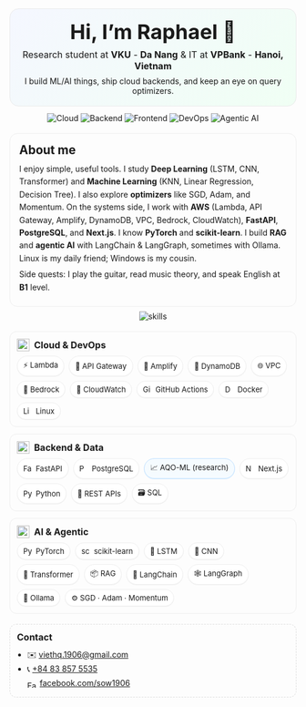 <!--
  Profile README for GitHub (HTML + inline CSS friendly to GitHub)
  Replace all "hqvjet" with your GitHub username if needed.
-->

<!-- ====== HERO ====== -->
<div align="center" style="padding: 18px; border-radius: 16px; background: linear-gradient(135deg,#f5f7ff,#f0fff4); border: 1px solid #eaeaea;">
  <h1 style="margin: 0 0 8px 0; font-size: 36px;">Hi, I’m Raphael 👋</h1>
  <p style="margin: 6px 0 0 0; font-size: 16px;">
    Research student at <b>VKU</b> - <b>Da Nang</b> & IT at <b>VPBank</b> - <b>Hanoi, Vietnam</b>
  </p>
  <p style="margin: 8px 0 0 0; font-size: 14px;">
    I build ML/AI things, ship cloud backends, and keep an eye on query optimizers.
  </p>
</div>

<!-- ====== QUICK BADGES ====== -->
<div align="center" style="margin-top: 12px;">
  <img alt="Cloud" src="https://img.shields.io/badge/Cloud-AWS-232F3E?logo=amazon-aws&logoColor=white" />
  <img alt="Backend" src="https://img.shields.io/badge/Backend-FastAPI%20%7C%20PostgreSQL-0A7E07?logo=fastapi&logoColor=white" />
  <img alt="Frontend" src="https://img.shields.io/badge/Frontend-Next.js-000000?logo=nextdotjs" />
  <img alt="DevOps" src="https://img.shields.io/badge/CI%2FCD-GitHub%20Actions-2088FF?logo=githubactions&logoColor=white" />
  <img alt="Agentic AI" src="https://img.shields.io/badge/Agentic%20AI-LangChain%20%7C%20LangGraph%20%7C%20Ollama-444" />
</div>

<!-- ====== ABOUT ====== -->
<div style="margin-top: 18px; padding: 16px; border-radius: 14px; border: 1px solid #eee;">
  <h2 style="margin: 0 0 10px 0;">About me</h2>
  <p style="margin: 6px 0; line-height: 1.6; font-size: 14px;">
    I enjoy simple, useful tools. I study <b>Deep Learning</b> (LSTM, CNN, Transformer) and
    <b>Machine Learning</b> (KNN, Linear Regression, Decision Tree). I also explore <b>optimizers</b> like
    SGD, Adam, and Momentum. On the systems side, I work with <b>AWS</b> (Lambda, API Gateway, Amplify,
    DynamoDB, VPC, Bedrock, CloudWatch), <b>FastAPI</b>, <b>PostgreSQL</b>, and <b>Next.js</b>.
    I know <b>PyTorch</b> and <b>scikit-learn</b>. I build <b>RAG</b> and <b>agentic AI</b> with
    LangChain & LangGraph, sometimes with Ollama. Linux is my daily friend; Windows is my cousin.
  </p>
  <p style="margin: 6px 0; line-height: 1.6; font-size: 14px;">
    Side quests: I play the guitar, read music theory, and speak English at <b>B1</b> level.
  </p>
</div>

<!-- ====== SKILL ICONS ====== -->
<div style="margin-top: 8px;" align="center">
  <img src="https://skillicons.dev/icons?i=aws,fastapi,postgres,pytorch,sklearn,python,nextjs,react,ts,git,githubactions,linux,docker" alt="skills" />
</div>

<!-- ====== HIGHLIGHTS (CARDS) v2 ====== -->
<div style="margin-top: 18px; display: flex; flex-wrap: wrap; gap: 12px;">

  <!-- Cloud & DevOps -->
  <div style="flex: 1 1 280px; border: 1px solid #eee; border-radius: 12px; padding: 12px;">
    <div style="display:flex; align-items:center; gap:8px; margin-bottom:8px;">
      <img src="https://skillicons.dev/icons?i=aws" alt="AWS" height="22" />
      <h3 style="margin:0; font-size:16px;">Cloud & DevOps</h3>
    </div>
    <div style="display:flex; flex-wrap:wrap; gap:8px;">
      <span style="display:inline-flex;align-items:center;gap:6px;padding:6px 10px;border:1px solid #eee;border-radius:999px;background:#fff;box-shadow:0 1px 0 #f3f3f3;font-size:13px;">⚡ Lambda</span>
      <span style="display:inline-flex;align-items:center;gap:6px;padding:6px 10px;border:1px solid #eee;border-radius:999px;background:#fff;box-shadow:0 1px 0 #f3f3f3;font-size:13px;">🚪 API Gateway</span>
      <span style="display:inline-flex;align-items:center;gap:6px;padding:6px 10px;border:1px solid #eee;border-radius:999px;background:#fff;box-shadow:0 1px 0 #f3f3f3;font-size:13px;">🚀 Amplify</span>
      <span style="display:inline-flex;align-items:center;gap:6px;padding:6px 10px;border:1px solid #eee;border-radius:999px;background:#fff;box-shadow:0 1px 0 #f3f3f3;font-size:13px;">🧮 DynamoDB</span>
      <span style="display:inline-flex;align-items:center;gap:6px;padding:6px 10px;border:1px solid #eee;border-radius:999px;background:#fff;box-shadow:0 1px 0 #f3f3f3;font-size:13px;">🌐 VPC</span>
      <span style="display:inline-flex;align-items:center;gap:6px;padding:6px 10px;border:1px solid #eee;border-radius:999px;background:#fff;box-shadow:0 1px 0 #f3f3f3;font-size:13px;">🧠 Bedrock</span>
      <span style="display:inline-flex;align-items:center;gap:6px;padding:6px 10px;border:1px solid #eee;border-radius:999px;background:#fff;box-shadow:0 1px 0 #f3f3f3;font-size:13px;">👀 CloudWatch</span>
      <span style="display:inline-flex;align-items:center;gap:6px;padding:6px 10px;border:1px solid #eee;border-radius:999px;background:#fff;box-shadow:0 1px 0 #f3f3f3;font-size:13px;">
        <img src="https://skillicons.dev/icons?i=githubactions" alt="GitHub Actions" height="16" /> GitHub Actions
      </span>
      <span style="display:inline-flex;align-items:center;gap:6px;padding:6px 10px;border:1px solid #eee;border-radius:999px;background:#fff;box-shadow:0 1px 0 #f3f3f3;font-size:13px;">
        <img src="https://skillicons.dev/icons?i=docker" alt="Docker" height="16" /> Docker
      </span>
      <span style="display:inline-flex;align-items:center;gap:6px;padding:6px 10px;border:1px solid #eee;border-radius:999px;background:#fff;box-shadow:0 1px 0 #f3f3f3;font-size:13px;">
        <img src="https://skillicons.dev/icons?i=linux" alt="Linux" height="16" /> Linux
      </span>
    </div>
  </div>

  <!-- Backend & Data -->
  <div style="flex: 1 1 280px; border: 1px solid #eee; border-radius: 12px; padding: 12px;">
    <div style="display:flex; align-items:center; gap:8px; margin-bottom:8px;">
      <img src="https://skillicons.dev/icons?i=fastapi" alt="FastAPI" height="22" />
      <h3 style="margin:0; font-size:16px;">Backend & Data</h3>
    </div>
    <div style="display:flex; flex-wrap:wrap; gap:8px;">
      <span style="display:inline-flex;align-items:center;gap:6px;padding:6px 10px;border:1px solid #eee;border-radius:999px;background:#fff;box-shadow:0 1px 0 #f3f3f3;font-size:13px;">
        <img src="https://skillicons.dev/icons?i=fastapi" alt="FastAPI" height="16" /> FastAPI
      </span>
      <span style="display:inline-flex;align-items:center;gap:6px;padding:6px 10px;border:1px solid #eee;border-radius:999px;background:#fff;box-shadow:0 1px 0 #f3f3f3;font-size:13px;">
        <img src="https://skillicons.dev/icons?i=postgres" alt="PostgreSQL" height="16" /> PostgreSQL
      </span>
      <a href="https://github.com/hqvjet/aqo" style="text-decoration:none; color:inherit;">
        <span style="display:inline-flex;align-items:center;gap:6px;padding:6px 10px;border:1px solid #bfe0ff;border-radius:999px;background:#f5fbff;box-shadow:0 1px 0 #e3f2ff;font-size:13px;">
          📈 AQO-ML (research)
        </span>
      </a>
      <span style="display:inline-flex;align-items:center;gap:6px;padding:6px 10px;border:1px solid #eee;border-radius:999px;background:#fff;box-shadow:0 1px 0 #f3f3f3;font-size:13px;">
        <img src="https://skillicons.dev/icons?i=nextjs" alt="Next.js" height="16" /> Next.js
      </span>
      <span style="display:inline-flex;align-items:center;gap:6px;padding:6px 10px;border:1px solid #eee;border-radius:999px;background:#fff;box-shadow:0 1px 0 #f3f3f3;font-size:13px;">
        <img src="https://skillicons.dev/icons?i=python" alt="Python" height="16" /> Python
      </span>
      <span style="display:inline-flex;align-items:center;gap:6px;padding:6px 10px;border:1px solid #eee;border-radius:999px;background:#fff;box-shadow:0 1px 0 #f3f3f3;font-size:13px;">🧩 REST APIs</span>
      <span style="display:inline-flex;align-items:center;gap:6px;padding:6px 10px;border:1px solid #eee;border-radius:999px;background:#fff;box-shadow:0 1px 0 #f3f3f3;font-size:13px;">🗃️ SQL</span>
    </div>
  </div>

  <!-- AI & Agentic -->
  <div style="flex: 1 1 280px; border: 1px solid #eee; border-radius: 12px; padding: 12px;">
    <div style="display:flex; align-items:center; gap:8px; margin-bottom:8px;">
      <img src="https://skillicons.dev/icons?i=pytorch" alt="PyTorch" height="22" />
      <h3 style="margin:0; font-size:16px;">AI & Agentic</h3>
    </div>
    <div style="display:flex; flex-wrap:wrap; gap:8px;">
      <span style="display:inline-flex;align-items:center;gap:6px;padding:6px 10px;border:1px solid #eee;border-radius:999px;background:#fff;box-shadow:0 1px 0 #f3f3f3;font-size:13px;">
        <img src="https://skillicons.dev/icons?i=pytorch" alt="PyTorch" height="16" /> PyTorch
      </span>
      <span style="display:inline-flex;align-items:center;gap:6px;padding:6px 10px;border:1px solid #eee;border-radius:999px;background:#fff;box-shadow:0 1px 0 #f3f3f3;font-size:13px;">
        <img src="https://skillicons.dev/icons?i=sklearn" alt="scikit-learn" height="16" /> scikit-learn
      </span>
      <span style="display:inline-flex;align-items:center;gap:6px;padding:6px 10px;border:1px solid #eee;border-radius:999px;background:#fff;box-shadow:0 1px 0 #f3f3f3;font-size:13px;">🧠 LSTM</span>
      <span style="display:inline-flex;align-items:center;gap:6px;padding:6px 10px;border:1px solid #eee;border-radius:999px;background:#fff;box-shadow:0 1px 0 #f3f3f3;font-size:13px;">🧠 CNN</span>
      <span style="display:inline-flex;align-items:center;gap:6px;padding:6px 10px;border:1px solid #eee;border-radius:999px;background:#fff;box-shadow:0 1px 0 #f3f3f3;font-size:13px;">🧠 Transformer</span>
      <span style="display:inline-flex;align-items:center;gap:6px;padding:6px 10px;border:1px solid #eee;border-radius:999px;background:#fff;box-shadow:0 1px 0 #f3f3f3;font-size:13px;">📦 RAG</span>
      <span style="display:inline-flex;align-items:center;gap:6px;padding:6px 10px;border:1px solid #eee;border-radius:999px;background:#fff;box-shadow:0 1px 0 #f3f3f3;font-size:13px;">🔗 LangChain</span>
      <span style="display:inline-flex;align-items:center;gap:6px;padding:6px 10px;border:1px solid #eee;border-radius:999px;background:#fff;box-shadow:0 1px 0 #f3f3f3;font-size:13px;">🕸️ LangGraph</span>
      <span style="display:inline-flex;align-items:center;gap:6px;padding:6px 10px;border:1px solid #eee;border-radius:999px;background:#fff;box-shadow:0 1px 0 #f3f3f3;font-size:13px;">🧩 Ollama</span>
      <span style="display:inline-flex;align-items:center;gap:6px;padding:6px 10px;border:1px solid #eee;border-radius:999px;background:#fff;box-shadow:0 1px 0 #f3f3f3;font-size:13px;">⚙️ SGD · Adam · Momentum</span>
    </div>
  </div>

</div>

<!-- ====== CONTACT ====== -->
<div style="margin-top: 18px; padding: 12px; border: 1px dashed #ddd; border-radius: 12px;">
  <h3 style="margin:0 0 8px 0; font-size:16px;">Contact</h3>
  <ul style="margin: 8px 0 0 0; padding-left: 18px; line-height: 1.8; font-size: 14px;">
    <li>
      ✉️ <a href="mailto:viethq.1906@gmail.com">viethq.1906@gmail.com</a>
    </li>
    <li>
      📞 <a href="tel:+84838575535">+84 83 857 5535</a>
    </li>
    <li style="display:flex; align-items:center; gap:6px;">
      <img src="https://cdn.simpleicons.org/facebook/1877F2" alt="Facebook" height="16" />
      <a href="https://www.facebook.com/sow1906">facebook.com/sow1906</a>
    </li>
  </ul>
</div>
